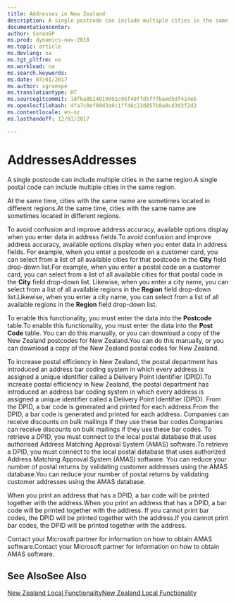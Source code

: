 ```yaml
---
title: Addresses in New Zealand
description: A single postcode can include multiple cities in the same region.
documentationcenter: 
author: SorenGP
ms.prod: dynamics-nav-2018
ms.topic: article
ms.devlang: na
ms.tgt_pltfrm: na
ms.workload: na
ms.search.keywords: 
ms.date: 07/01/2017
ms.author: sgroespe
ms.translationtype: HT
ms.sourcegitcommit: 1dfba8b14019991c95f40ffd5f7fbaed5df414eb
ms.openlocfilehash: 4fa7c0ef99d3a9c1ff46c23d857b8a0cd3d2f2d2
ms.contentlocale: en-nz
ms.lasthandoff: 12/01/2017

---
```

# <a name="addresses"></a><span data-ttu-id="5651b-103">Addresses</span><span class="sxs-lookup"><span data-stu-id="5651b-103">Addresses</span></span>
<span data-ttu-id="5651b-104">A single postcode can include multiple cities in the same region.</span><span class="sxs-lookup"><span data-stu-id="5651b-104">A single postal code can include multiple cities in the same region.</span></span>  

<span data-ttu-id="5651b-105">At the same time, cities with the same name are sometimes located in different regions.</span><span class="sxs-lookup"><span data-stu-id="5651b-105">At the same time, cities with the same name are sometimes located in different regions.</span></span>  

<span data-ttu-id="5651b-106">To avoid confusion and improve address accuracy, available options display when you enter data in address fields.</span><span class="sxs-lookup"><span data-stu-id="5651b-106">To avoid confusion and improve address accuracy, available options display when you enter data in address fields.</span></span> <span data-ttu-id="5651b-107">For example, when you enter a postcode on a customer card, you can select from a list of all available cities for that postcode in the **City** field drop-down list.</span><span class="sxs-lookup"><span data-stu-id="5651b-107">For example, when you enter a postal code on a customer card, you can select from a list of all available cities for that postal code in the **City** field drop-down list.</span></span> <span data-ttu-id="5651b-108">Likewise, when you enter a city name, you can select from a list of all available regions in the **Region** field drop-down list.</span><span class="sxs-lookup"><span data-stu-id="5651b-108">Likewise, when you enter a city name, you can select from a list of all available regions in the **Region** field drop-down list.</span></span>  

<span data-ttu-id="5651b-109">To enable this functionality, you must enter the data into the **Postcode** table.</span><span class="sxs-lookup"><span data-stu-id="5651b-109">To enable this functionality, you must enter the data into the **Post Code** table.</span></span> <span data-ttu-id="5651b-110">You can do this manually, or you can download a copy of the New Zealand postcodes for New Zealand.</span><span class="sxs-lookup"><span data-stu-id="5651b-110">You can do this manually, or you can download a copy of the New Zealand postal codes for New Zealand.</span></span>  
  
<span data-ttu-id="5651b-111">To increase postal efficiency in New Zealand, the postal department has introduced an address bar coding system in which every address is assigned a unique identifier called a Delivery Point Identifier (DPID).</span><span class="sxs-lookup"><span data-stu-id="5651b-111">To increase postal efficiency in New Zealand, the postal department has introduced an address bar coding system in which every address is assigned a unique identifier called a Delivery Point Identifier (DPID).</span></span> <span data-ttu-id="5651b-112">From the DPID, a bar code is generated and printed for each address.</span><span class="sxs-lookup"><span data-stu-id="5651b-112">From the DPID, a bar code is generated and printed for each address.</span></span> <span data-ttu-id="5651b-113">Companies can receive discounts on bulk mailings if they use these bar codes.</span><span class="sxs-lookup"><span data-stu-id="5651b-113">Companies can receive discounts on bulk mailings if they use these bar codes.</span></span> <span data-ttu-id="5651b-114">To retrieve a DPID, you must connect to the local postal database that uses authorised Address Matching Approval System (AMAS) software.</span><span class="sxs-lookup"><span data-stu-id="5651b-114">To retrieve a DPID, you must connect to the local postal database that uses authorized Address Matching Approval System (AMAS) software.</span></span> <span data-ttu-id="5651b-115">You can reduce your number of postal returns by validating customer addresses using the AMAS database.</span><span class="sxs-lookup"><span data-stu-id="5651b-115">You can reduce your number of postal returns by validating customer addresses using the AMAS database.</span></span>  

<span data-ttu-id="5651b-116">When you print an address that has a DPID, a bar code will be printed together with the address.</span><span class="sxs-lookup"><span data-stu-id="5651b-116">When you print an address that has a DPID, a bar code will be printed together with the address.</span></span> <span data-ttu-id="5651b-117">If you cannot print bar codes, the DPID will be printed together with the address.</span><span class="sxs-lookup"><span data-stu-id="5651b-117">If you cannot print bar codes, the DPID will be printed together with the address.</span></span>  

<span data-ttu-id="5651b-118">Contact your Microsoft partner for information on how to obtain AMAS software.</span><span class="sxs-lookup"><span data-stu-id="5651b-118">Contact your Microsoft partner for information on how to obtain AMAS software.</span></span>  

## <a name="see-also"></a><span data-ttu-id="5651b-119">See Also</span><span class="sxs-lookup"><span data-stu-id="5651b-119">See Also</span></span>  
 [<span data-ttu-id="5651b-120">New Zealand Local Functionality</span><span class="sxs-lookup"><span data-stu-id="5651b-120">New Zealand Local Functionality</span></span>](new-zealand-local-functionality.md)

